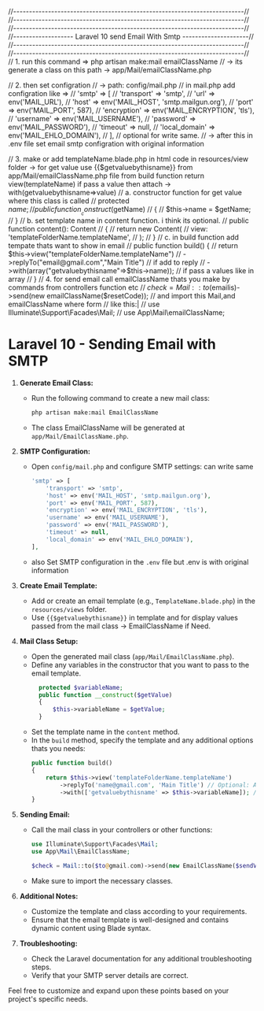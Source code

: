 
//-------------------------------------------------------------------------//
//-------------------------------------------------------------------------//
//-------------------------------------------------------------------------//
//------------------- Laravel 10 send Email With Smtp ---------------------//
//-------------------------------------------------------------------------//
//-------------------------------------------------------------------------//
// 1. run this command =>  php artisan make:mail emailClassName
// -> its generate a class on this path -> app/Mail/emailClassName.php

// 2. then set configration
//  -> path: config/mail.php
// in mail.php add configration like =>
//  'smtp' => [
//             'transport' => 'smtp',
//             'url' => env('MAIL_URL'),
//             'host' => env('MAIL_HOST', 'smtp.mailgun.org'),
//             'port' => env('MAIL_PORT', 587),
//             'encryption' => env('MAIL_ENCRYPTION', 'tls'),
//             'username' => env('MAIL_USERNAME'),
//             'password' => env('MAIL_PASSWORD'),
//             'timeout' => null,
//             'local_domain' => env('MAIL_EHLO_DOMAIN'),
//         ], // optional for write same.
//  -> after this in .env file set email smtp configration with original information

// 3. make or add templateName.blade.php in html code in resources/view folder -> for get value use {{$getvaluebythisname}} from app/Mail/emailClassName.php file from build function return view(templateName) if pass a value then attach -> with(getvaluebythisname=>value)
// a. constructor function for get value where this class is called
// protected $name;
// public function __construct($getName)
// {
//     $this->name = $getName;
// }
// b. set template name in content function. i think its optional.
// public function content(): Content
// {
//     return new Content(
//         view: 'templateFolderName.templateName',
//     );
// }
// c. in build function add tempate thats want to show in email
// public function build() {
//     return $this->view("templateFolderName.templateName")
//     ->replyTo("email@gmail.com","Main Title") // if add to reply
//     ->with(array("getvaluebythisname"=>$this->name)); // if pass a values like in array
// }
// 4. for send email call emailClassName thats you make by commands from controllers function etc
// $check = Mail::to($emailis)->send(new emailClassName($resetCode));
// and import this Mail,and emailClassName where form
// like this:|
// use Illuminate\Support\Facades\Mail;
// use App\Mail\emailClassName;




# Laravel 10 - Sending Email with SMTP

1. **Generate Email Class:**
   - Run the following command to create a new mail class:
     ```bash
     php artisan make:mail EmailClassName
     ```
   - The class EmailClassName will be generated at `app/Mail/EmailClassName.php`.

2. **SMTP Configuration:**
   - Open `config/mail.php` and configure SMTP settings: can write same
     ```php
     'smtp' => [
         'transport' => 'smtp',
         'host' => env('MAIL_HOST', 'smtp.mailgun.org'),
         'port' => env('MAIL_PORT', 587),
         'encryption' => env('MAIL_ENCRYPTION', 'tls'),
         'username' => env('MAIL_USERNAME'),
         'password' => env('MAIL_PASSWORD'),
         'timeout' => null,
         'local_domain' => env('MAIL_EHLO_DOMAIN'),
     ],
     ```
   - also Set SMTP configuration in the `.env` file but .env is with original information

3. **Create Email Template:**
   - Add or create an email template (e.g., `TemplateName.blade.php`) in the `resources/views` folder.
   - Use `{{$getvaluebythisname}}` in template and for display values passed from the mail class -> EmailClassName if Need.
     
4. **Mail Class Setup:**
   - Open the generated mail class (`app/Mail/EmailClassName.php`).
   - Define any variables in the constructor that you want to pass to the email template.
     ```php
       protected $variableName;
       public function __construct($getValue)
       {
           $this->variableName = $getValue;
       }

     ```
   - Set the template name in the `content` method.
   - In the `build` method, specify the template and any additional options thats you needs:
     ```php
     public function build()
     {
         return $this->view('templateFolderName.templateName')
             ->replyTo('name@gmail.com', 'Main Title') // Optional: Add a reply-to address
             ->with(['getvaluebythisname' => $this->variableName]); // Optional: Pass values to the template
     }
     ```

5. **Sending Email:**
   - Call the mail class in your controllers or other functions:
     ```php
     use Illuminate\Support\Facades\Mail;
     use App\Mail\EmailClassName;
     
     $check = Mail::to($to@gmail.com)->send(new EmailClassName($sendValue));
     ```
   - Make sure to import the necessary classes.

6. **Additional Notes:**
   - Customize the template and class according to your requirements.
   - Ensure that the email template is well-designed and contains dynamic content using Blade syntax.

7. **Troubleshooting:**
   - Check the Laravel documentation for any additional troubleshooting steps.
   - Verify that your SMTP server details are correct.

Feel free to customize and expand upon these points based on your project's specific needs.
